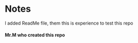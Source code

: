 # Notes
I added ReadMe file, them this is experience to test this repo
#### Mr.M who created this repo 
